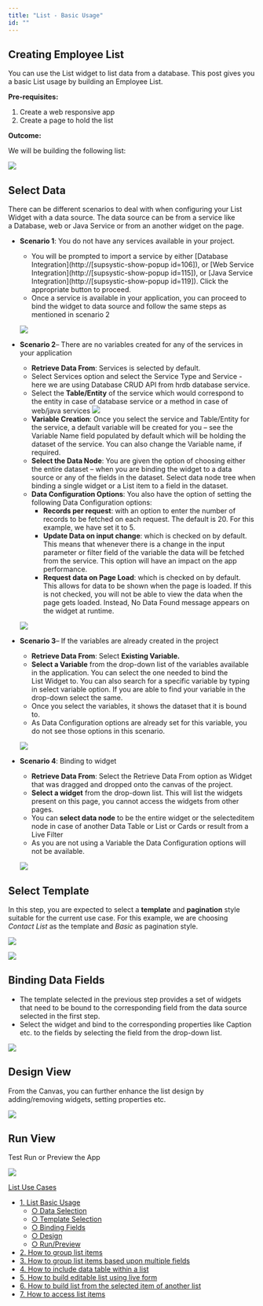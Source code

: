 ```yaml
---
title: "List - Basic Usage"
id: ""
---
```


## Creating Employee List

You can use the List widget to list data from a database. This post gives you a basic List usage by building an Employee List.

**Pre-requisites:**

1. Create a web responsive app
2. Create a page to hold the list

**Outcome:**

We will be building the following list:

[![](/learn/assets/list_basic_run.png)](/learn/assets/list_basic_run.png)

## Select Data

There can be different scenarios to deal with when configuring your List Widget with a data source. The data source can be from a service like a Database, web or Java Service or from an another widget on the page.

- **Scenario 1**: You do not have any services available in your project.
    
    - You will be prompted to import a service by either [Database Integration](http://[supsystic-show-popup id=106]), or [Web Service Integration](http://[supsystic-show-popup id=115]), or [Java Service Integration](http://[supsystic-show-popup id=119]). Click the appropriate button to proceed.
    - Once a service is available in your application, you can proceed to bind the widget to data source and follow the same steps as mentioned in scenario 2
    
    [![](/learn/assets/list_basic_data1.png)](/learn/assets/list_basic_data1.png)
- **Scenario 2**– There are no variables created for any of the services in your application
    
    - **Retrieve Data From**: Services is selected by default.
    - Select Services option and select the Service Type and Service - here we are using Database CRUD API from hrdb database service.
    - Select the **Table/Entity** of the service which would correspond to the entity in case of database service or a method in case of web/java services [![](/learn/assets/list_basic_data2_1.png)](/learn/assets/list_basic_data2_1.png)
    - **Variable Creation**: Once you select the service and Table/Entity for the service, a default variable will be created for you – see the Variable Name field populated by default which will be holding the dataset of the service. You can also change the Variable name, if required.
    - **Select the Data Node**: You are given the option of choosing either the entire dataset – when you are binding the widget to a data source or any of the fields in the dataset. Select data node tree when binding a single widget or a List item to a field in the dataset.
    - **Data Configuration Options**: You also have the option of setting the following Data Configuration options:
        - **Records per request**: with an option to enter the number of records to be fetched on each request. The default is 20. For this example, we have set it to 5.
        - **Update Data on input change**: which is checked on by default. This means that whenever there is a change in the input parameter or filter field of the variable the data will be fetched from the service. This option will have an impact on the app performance.
        - **Request data on Page Load**: which is checked on by default. This allows for data to be shown when the page is loaded. If this is not checked, you will not be able to view the data when the page gets loaded. Instead, No Data Found message appears on the widget at runtime.
    
    [![](/learn/assets/list_basic_data2_2.png)](/learn/assets/list_basic_data2_2.png)
- **Scenario 3**– If the variables are already created in the project
    
    - **Retrieve Data From**: Select **Existing Variable.**
    - **Select a Variable** from the drop-down list of the variables available in the application. You can select the one needed to bind the List Widget to. You can also search for a specific variable by typing in select variable option. If you are able to find your variable in the drop-down select the same.
    - Once you select the variables, it shows the dataset that it is bound to.
    - As Data Configuration options are already set for this variable, you do not see those options in this scenario.
    
    [![](/learn/assets/list_basic_data3_2.png)](/learn/assets/list_basic_data3_2.png)
- **Scenario 4**: Binding to widget
    
    - **Retrieve Data From**: Select the Retrieve Data From option as Widget that was dragged and dropped onto the canvas of the project.
    - **Select a widget** from the drop-down list. This will list the widgets present on this page, you cannot access the widgets from other pages.
    - You can **select data node** to be the entire widget or the selecteditem node in case of another Data Table or List or Cards or result from a Live Filter
    - As you are not using a Variable the Data Configuration options will not be available.
    
    [![](/learn/assets/list_basic_data4_1.png)](/learn/assets/list_basic_data4_1.png)

## Select Template

In this step, you are expected to select a **template** and **pagination** style suitable for the current use case. For this example, we are choosing _Contact List_ as the template and _Basic_ as pagination style.

[![](/learn/assets/ll_template.png)](/learn/assets/ll_template.png)

[![](/learn/assets/ll_pagin.png)](/learn/assets/ll_pagin.png)

## Binding Data Fields

- The template selected in the previous step provides a set of widgets that need to be bound to the corresponding field from the data source selected in the first step.
- Select the widget and bind to the corresponding properties like Caption etc. to the fields by selecting the field from the drop-down list.

[![](/learn/assets/ll_fields.png)](/learn/assets/ll_fields.png)

## Design View

From the Canvas, you can further enhance the list design by adding/removing widgets, setting properties etc.

[![](/learn/assets/list_basic_design.png)](/learn/assets/list_basic_design.png)

## Run View

Test Run or Preview the App

[![](/learn/assets/list_basic_run.png)](/learn/assets/list_basic_run.png)

[List Use Cases](/learn/app-development/widgets/datalive/list/list-use-cases/)

- [1\. List Basic Usage](/learn/app-development/widgets/datalive/list/list-basic-usage/)
    - [○ Data Selection](#data-selection)
    - [○ Template Selection](#template-selection)
    - [○ Binding Fields](#binding-fields)
    - [○ Design](#design)
    - [○ Run/Preview](#run)
- [2\. How to group list items](/learn/how-tos/list-grouped/)
- [3\. How to group list items based upon multiple fields](/learn/how-tos/list-multi-grouped/)
- [4\. How to include data table within a list](/learn/how-tos/list-data-table/)
- [5\. How to build editable list using live form](/learn/how-tos/building-editable-list/)
- [6\. How to build list from the selected item of another list](/learn/how-tos/building-cascading-lists/)
- [7\. How to access list items](/learn/how-tos/list-item-access/)

